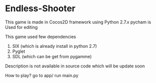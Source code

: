 # Endless-Shooter
This game is made in Cocos2D framework using Python 2.7.x
pycham is Used for editing

This game used few dependencies
  1. SIX (which is already install in python 2.7)
  2. Pyglet
  3. SDL (which can be get from pygamme)

Description is not available in source code which will be update soon

How to play?
  go to app/
  run main.py
